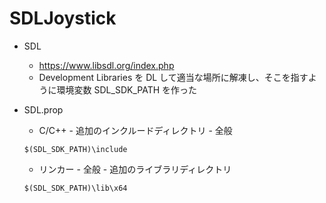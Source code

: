 # SDLJoystick

* SDL
    * https://www.libsdl.org/index.php
    * Development Libraries を DL して適当な場所に解凍し、そこを指すように環境変数 SDL_SDK_PATH を作った

* SDL.prop
    * C/C++ - 追加のインクルードディレクトリ - 全般
    ~~~
    $(SDL_SDK_PATH)\include
    ~~~

    * リンカー - 全般 - 追加のライブラリディレクトリ
    ~~~
    $(SDL_SDK_PATH)\lib\x64
    ~~~
